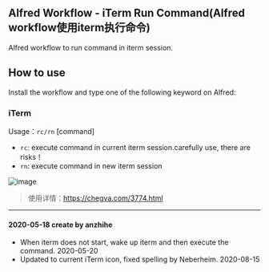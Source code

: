 ## Alfred Workflow - iTerm Run Command(Alfred workflow使用iterm执行命令)

Alfred workflow to run command in iterm session.

## How to use

Install the workflow and type one of the following keyword on Alfred:

### iTerm

Usage：`rc/rn` [command]

- `rc`: execute command in current iterm session.carefully use, there are risks！
- `rn`: execute command in new iterm session

![image](https://github.com/anzhihe/Efficient-office/blob/master/iterm-run-command/iterm-run-command.gif)
> 使用详情：https://chegva.com/3774.html
---
#### 2020-05-18 create by anzhihe 

- When iterm does not start, wake up iterm and then execute the command. 2020-05-20
- Updated to current iTerm icon, fixed spelling  by Neberheim. 2020-08-15 
